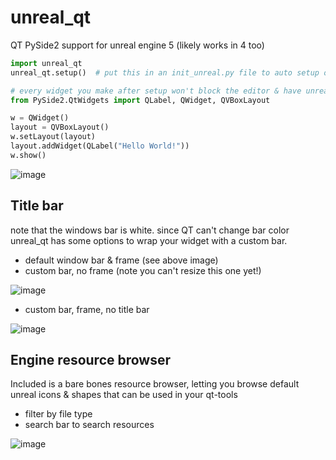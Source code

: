 # unreal_qt
QT PySide2 support for unreal engine 5 (likely works in 4 too)

```python
import unreal_qt
unreal_qt.setup()  # put this in an init_unreal.py file to auto setup on unreal start

# every widget you make after setup won't block the editor & have unreal styling
from PySide2.QtWidgets import QLabel, QWidget, QVBoxLayout

w = QWidget()
layout = QVBoxLayout()
w.setLayout(layout)
layout.addWidget(QLabel("Hello World!"))
w.show()
```
![image](https://user-images.githubusercontent.com/3758308/191580757-f3993797-da80-449e-b9d4-ad311b2f37c5.png)

## Title bar
note that the windows bar is white.
since QT can't change bar color unreal_qt has some options to wrap your widget with a custom bar.
- default window bar & frame (see above image)
- custom bar, no frame (note you can't resize this one yet!)

![image](https://user-images.githubusercontent.com/3758308/191583138-20abd8f9-386e-4631-bb49-fcc9bb0b1497.png)

- custom bar, frame, no title bar

![image](https://user-images.githubusercontent.com/3758308/191582742-a1c021b0-2aa9-4318-8474-231683d280de.png)


## Engine resource browser
Included is a bare bones resource browser, letting you browse default unreal icons & shapes that can be used in your qt-tools
- filter by file type
- search bar to search resources

![image](https://user-images.githubusercontent.com/3758308/191581830-d0a527ec-cd5a-4724-9454-60f418bd93f0.png)
